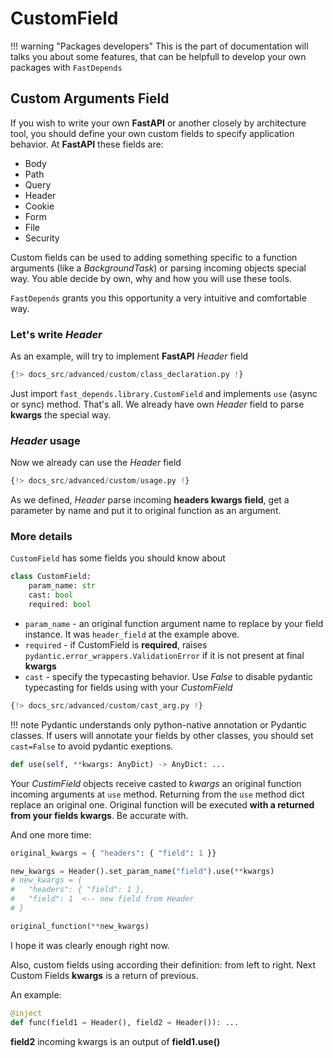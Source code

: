 # CustomField

!!! warning "Packages developers"
    This is the part of documentation will talks you about some features, that can be helpfull to develop your own packages with `FastDepends`

## Custom Arguments Field

If you wish to write your own **FastAPI** or another closely by architecture tool, you
should define your own custom fields to specify application behavior. At **FastAPI** these fields are:

* Body
* Path
* Query
* Header
* Cookie
* Form
* File
* Security

Custom fields can be used to adding something specific to a function arguments (like a *BackgroundTask*) or
parsing incoming objects special way. You able decide by own, why and how you will use these tools.

`FastDepends` grants you this opportunity a very intuitive and comfortable way.

### Let's write *Header*

As an example, will try to implement **FastAPI** *Header* field

```python linenums="1" hl_lines="1 3-4" 
{!> docs_src/advanced/custom/class_declaration.py !}
```

Just import `fast_depends.library.CustomField` and implements `use` (async or sync) method.
That's all. We already have own *Header* field to parse **kwargs** the special way.

### *Header* usage

Now we already can use the *Header* field

```python linenums="1" hl_lines="4 8" 
{!> docs_src/advanced/custom/usage.py !}
```

As we defined, *Header* parse incoming **headers kwargs field**, get a parameter by name and put it to
original function as an argument.

### More details

`CustomField` has some fields you should know about

```python
class CustomField:
    param_name: str
    cast: bool
    required: bool
```

* `param_name` - an original function argument name to replace by your field instance. It was `header_field` at the example above.
* `required` - if CustomField is **required**, raises `pydantic.error_wrappers.ValidationError` if it is not present at final **kwargs**
* `cast` - specify the typecasting behavior. Use *False* to disable pydantic typecasting for fields using with your *CustomField*

```python linenums="1" hl_lines="3 8 12-13"
{!> docs_src/advanced/custom/cast_arg.py !}
```

!!! note
    Pydantic understands only python-native annotation or Pydantic classes. If users will annotate your fields by other classes,
    you should set `cast=False` to avoid pydantic exeptions.

```python
def use(self, **kwargs: AnyDict) -> AnyDict: ...
```

Your *CustimField* objects receive casted to *kwargs* an original function incoming arguments at `use` method.
Returning from the `use` method dict replace an original one. Original function will be executed **with a returned from your fields kwargs**.
Be accurate with.

And one more time:

```python linenums="1" hl_lines="6 9" 
original_kwargs = { "headers": { "field": 1 }}

new_kwargs = Header().set_param_name("field").use(**kwargs)
# new_kwargs = {
#   "headers": { "field": 1 },
#   "field": 1  <-- new field from Header
# }

original_function(**new_kwargs)
```

I hope it was clearly enough right now.

Also, custom fields using according their definition: from left to right.
Next Custom Fields **kwargs** is a return of previous.

An example:

```python linenums="1"
@inject
def func(field1 = Header(), field2 = Header()): ...
```

**field2** incoming kwargs is an output of **field1.use()** 
